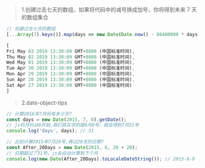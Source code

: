 > 1.创建过去七天的数组，如果将代码中的减号换成加号，你将得到未来 7 天的数组集合

```javascript
// 创建过去七天的数组
[...Array(7).keys()].map(days => new Date(Date.now() - 86400000 * days));
```

```javascript
[
Fri May 03 2019 13:30:09 GMT+0800 (中国标准时间),
Thu May 02 2019 13:30:09 GMT+0800 (中国标准时间),
Wed May 01 2019 13:30:09 GMT+0800 (中国标准时间),
Tue Apr 30 2019 13:30:09 GMT+0800 (中国标准时间),
Mon Apr 29 2019 13:30:09 GMT+0800 (中国标准时间),
Sun Apr 28 2019 13:30:09 GMT+0800 (中国标准时间),
Sat Apr 27 2019 13:30:09 GMT+0800 (中国标准时间)
]
```


> 2.date-object-tips

```javascript
// 计算2016年7月份有多少天?
const days = new Date(2015, 7, 0).getDate();
// js的月份从0开始,我们其实求的是8月0号，就会得到7月31号
console.log('days', days); // 31

// 比如计算2015年7月20号,再过20天的日期?
const After_20Days = new Date(2015, 6, 20 + 20);
// 日期超过了31号，js会自动计算到下个月
console.log(new Date(After_20Days).toLocaleDateString()); // 2015-8-9
```
